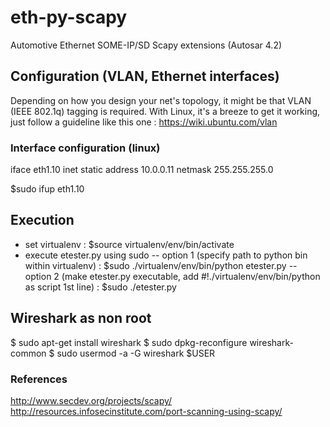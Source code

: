 # eth-py-scapy
Automotive Ethernet SOME-IP/SD Scapy extensions (Autosar 4.2)

## Configuration (VLAN, Ethernet interfaces)

Depending on how you design your net's topology, it might be that VLAN (IEEE 802.1q) tagging is required. With Linux, it's a breeze to get it working, just follow a guideline like this one : https://wiki.ubuntu.com/vlan

### Interface configuration (linux)
iface eth1.10 inet static
    address 10.0.0.11
    netmask 255.255.255.0

$sudo ifup eth1.10    

## Execution
- set virtualenv : $source virtualenv/env/bin/activate
- execute etester.py using sudo
-- option 1 (specify path to python bin within virtualenv) : $sudo ./virtualenv/env/bin/python etester.py
-- option 2 (make etester.py executable, add #!./virtualenv/env/bin/python as script 1st line) : $sudo ./etester.py

## Wireshark as non root
$ sudo apt-get install wireshark
$ sudo dpkg-reconfigure wireshark-common 
$ sudo usermod -a -G wireshark $USER

### References
http://www.secdev.org/projects/scapy/
http://resources.infosecinstitute.com/port-scanning-using-scapy/
